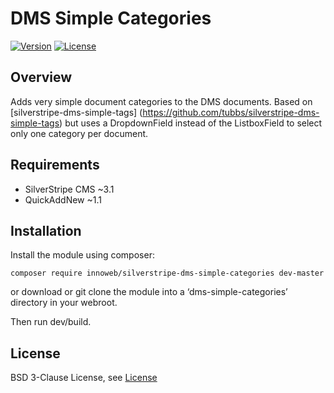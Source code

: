 # DMS Simple Categories

[![Version](http://img.shields.io/packagist/v/innoweb/silverstripe-dms-simple-categories.svg?style=flat-square)](https://packagist.org/packages/innoweb/silverstripe-dms-simple-categories)
[![License](http://img.shields.io/packagist/l/innoweb/silverstripe-dms-simple-categories.svg?style=flat-square)](license.md)

## Overview

Adds very simple document categories to the DMS documents. Based on [silverstripe-dms-simple-tags] (https://github.com/tubbs/silverstripe-dms-simple-tags) but uses a DropdownField instead of the ListboxField to select only one category per document.

## Requirements

* SilverStripe CMS ~3.1
* QuickAddNew ~1.1

## Installation

Install the module using composer:
```
composer require innoweb/silverstripe-dms-simple-categories dev-master
```
or download or git clone the module into a ‘dms-simple-categories’ directory in your webroot.

Then run dev/build.

## License

BSD 3-Clause License, see [License](license.md)
